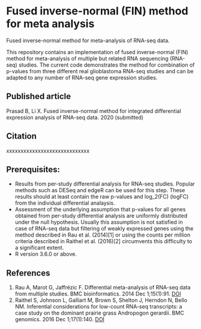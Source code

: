 # Fused inverse-normal (FIN) method for meta analysis
Fused inverse-normal method for meta-analysis of RNA-seq data.

This repository contains an implementation of fused inverse-normal (FIN) method for meta-analysis of multiple but related RNA sequencing (RNA-seq) studies. The current code demonstrates the method for combination of p-values from three different real glioblastoma RNA-seq studies and can be adapted to any number of RNA-seq gene expression studies.

## Published article
Prasad B, Li X. Fused inverse-normal method for integrated differential expression analysis of RNA-seq data. 2020 (submitted)

## Citation
xxxxxxxxxxxxxxxxxxxxxxxxxxxxx

## Prerequisites:
* Results from per-study differential analysis for RNA-seq studies. Popular methods such as DESeq and edgeR can be used for this step. These results should at least contain the raw p-values and log_2(FC) (logFC) from the individual differential analaysis.  
* Assessment of the underlying assumption that p-values for all genes obtained from per-study differential analysis are uniformly distributed under the null hypothesis. Usually this assumption is not satisfied in case of RNA-seq data but filtering of weakly expressed genes using the method described in Rau et al. (2014)[1] or using the counts per million criteria described in Raithel et al. (2016)[2] circumvents this difficulty to a significant extent.
* R version 3.6.0 or above.

## References
1. Rau A, Marot G, Jaffrézic F. Differential meta-analysis of RNA-seq data from multiple studies. BMC bioinformatics. 2014 Dec 1;15(1):91. [DOI](https://doi.org/10.1186/1471-2105-15-91)
2. Raithel S, Johnson L, Galliart M, Brown S, Shelton J, Herndon N, Bello NM. Inferential considerations for low-count RNA-seq transcripts: a case study on the dominant prairie grass Andropogon gerardii. BMC genomics. 2016 Dec 1;17(1):140. [DOI](https://doi.org/10.1186/s12864-016-2442-7)


